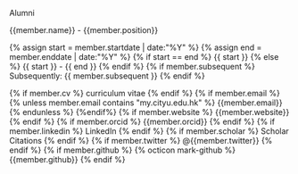 Alumni


{{member.name}} - {{member.position}}

{% assign start = member.startdate | date:"%Y" %} {% assign end = member.enddate | date:"%Y" %} {% if start == end %} {{ start }}
{% else %} {{ start }} - {{ end }}
{% endif %} {% if member.subsequent %} Subsequently: {{ member.subsequent }}
{% endif %}

{% if member.cv %} curriculum vitae
{% endif %} {% if member.email %} {% unless member.email contains "my.cityu.edu.hk" %} {{member.email}}
{% endunless %} {%endif%} {% if member.website %} {{member.website}}
{% endif %} {% if member.orcid %}  {{member.orcid}}
{% endif %} {% if member.linkedin %}  LinkedIn
{% endif %} {% if member.scholar %}  Scholar Citations
{% endif %} {% if member.twitter %}  @{{member.twitter}}
{% endif %} {% if member.github %} {% octicon mark-github %} {{member.github}}
{% endif %}
